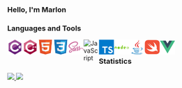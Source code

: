 ### Hello, I'm Marlon

### Languages and Tools
<img align="left" alt="C++" width="35px" src="https://github.com/devicons/devicon/blob/master/icons/csharp/csharp-original.svg" />
<img align="left" alt="C#" width="35px" src="https://github.com/devicons/devicon/blob/master/icons/cplusplus/cplusplus-original.svg" />
<img align="left" alt="HTML5" width="35px" src="https://github.com/devicons/devicon/blob/master/icons/html5/html5-original.svg" />
<img align="left" alt="CSS3" width="35px" src="https://github.com/devicons/devicon/blob/master/icons/css3/css3-original.svg" />
<img align="left" alt="Sass" width="35px" src="https://github.com/devicons/devicon/blob/master/icons/sass/sass-original.svg" />
<img align="left" alt="JavaScript" width="35px" src="https://github.com/abranhe/programming-languages-logos/blob/master/src/javascript/javascript_128x128.png" />
<img align="left" alt="TypeScript" width="35px" src="https://github.com/devicons/devicon/blob/master/icons/typescript/typescript-original.svg" />
<img align="left" alt="Node.js" width="35px" src="https://github.com/devicons/devicon/blob/master/icons/nodejs/nodejs-plain-wordmark.svg" />
<img align="left" alt="Java" width="35px" src="https://github.com/devicons/devicon/blob/master/icons/java/java-original.svg" />
<img align="left" alt="Swift" width="35px" src="https://github.com/devicons/devicon/blob/master/icons/swift/swift-original.svg" />
<img align="left" alt="Vue" width="35px" src="https://github.com/devicons/devicon/blob/master/icons/vuejs/vuejs-original.svg" />

<br />


### Statistics
<a href="https://github.com/elsucco">
  <img height="150em" src="https://github-readme-stats-eight-theta.vercel.app/api?username=elsucco&show_icons=true&theme=vue-dark&include_all_commits=true&count_private=true" />
  <img height="150em" src="https://github-readme-stats-eight-theta.vercel.app/api/top-langs/?username=elsucco&layout=compact&theme=vue-dark&hide=html" />
</a>
